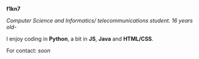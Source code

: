**f1kn7**

*Computer Science and Informatics/ telecommunications student.*
*16 years old*-

I enjoy coding in **Python**, a bit in **JS**, **Java** and **HTML/CSS**. 

For contact: *soon*


